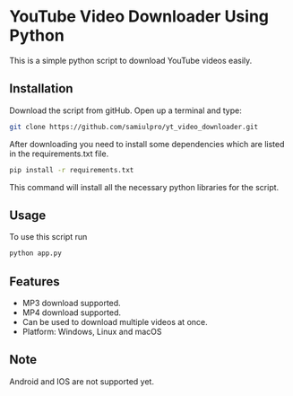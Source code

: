 
# YouTube Video Downloader Using Python

This is a simple python script to download YouTube videos easily.


## Installation

Download the script from gitHub.
Open up a terminal and type:

```bash
git clone https://github.com/samiulpro/yt_video_downloader.git
```
After downloading you need to install some dependencies which are listed in the requirements.txt file.

```bash
pip install -r requirements.txt
```
This command will install all the necessary python libraries for the script.
## Usage

To use this script run

```bash
python app.py
```


## Features

- MP3 download supported.
- MP4 download supported.
- Can be used to download multiple videos at once.
- Platform: Windows, Linux and macOS

## Note
Android and IOS are not supported yet.

